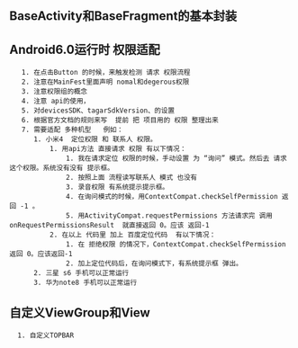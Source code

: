##  BaseActivity和BaseFragment的基本封装
     
## Android6.0运行时 权限适配
       1. 在点击Button 的时候，来触发检测 请求 权限流程
       2. 注意在MainFest里面声明 nomal和degerous权限
       3. 注意权限组的概念
       4. 注意 api的使用，
       5. 对devicesSDK、tagarSdkVersion、的设置
       6. 根据官方文档的规则来写  提前 把 项目用的 权限 整理出来
       7. 需要适配 多种机型   例如：
          1. 小米4  定位权限 和 联系人 权限。
              1. 用api方法 直接请求 权限 有以下情况：
                  1. 我在请求定位 权限的时候，手动设置 为 “询问” 模式。然后去 请求 这个权限。系统没有没有 提示框。
                  2. 按照上面 流程读写联系人 模式 也没有
                  3. 录音权限 有系统提示提示框。
                  4. 在询问模式的时候，用ContextCompat.checkSelfPermission 返回 -1 。
                  5. 用ActivityCompat.requestPermissions 方法请求完 调用 onRequestPermissionsResult  就直接返回 0。应该 返回-1
              2. 在以上 代码里 加上 百度定位代码  有以下情况：
                  1. 在 拒绝权限 的情况下，ContextCompat.checkSelfPermission  返回 0。应该返回-1
                  2. 加上定位代码后，在询问模式下，有系统提示框 弹出。
          2. 三星 s6 手机可以正常运行
          3. 华为note8 手机可以正常运行
## 自定义ViewGroup和View
      1. 自定义TOPBAR
  
